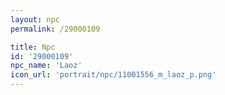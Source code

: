 ```yaml
---
layout: npc
permalink: /29000109

title: Npc
id: '29000109'
npc_name: 'Laoz'
icon_url: 'portrait/npc/11001556_m_laoz_p.png'
---
```

